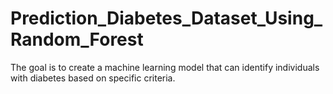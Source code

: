 # Prediction_Diabetes_Dataset_Using_Random_Forest
The goal is to create a machine learning model that can identify individuals with diabetes based on specific criteria.
